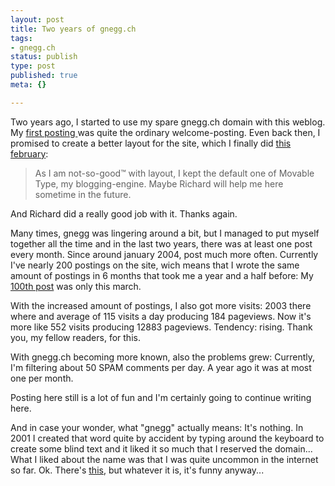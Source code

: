 ```yaml
---
layout: post
title: Two years of gnegg.ch
tags:
- gnegg.ch
status: publish
type: post
published: true
meta: {}

---
```

<p>Two years ago, I started to use my spare gnegg.ch domain with this weblog. My <a href="http://www.gnegg.ch/archives/1-Welcome.html">first posting </a> was quite the ordinary welcome-posting. Even back then, I promised to create a better layout for the site, which I finally did <a href="http://www.gnegg.ch/archives/84-CSS-Im-getting-into-it.html">this february</a>:</p>
<blockquote>
As I am not-so-good&trade; with layout, I kept the default one of Movable Type, my blogging-engine. Maybe Richard will help me here sometime in the future.
</blockquote>
<p>And Richard did a really good job with it. Thanks again.</p>
<p>Many times, gnegg was lingering around a bit, but I managed to put myself together all the time and in the last two years, there was at least one post every month. Since around january 2004, post much more often. Currently I've nearly 200 postings on the site, wich means that I wrote the same amount of postings in 6 months that took me a year and a half before: My <a href="http://www.gnegg.ch/archives/100-Entry-100.html">100th post</a> was only this march.</p>
<p>With the increased amount of postings, I also got more visits: 2003 there where and average of 115 visits a day producing 184 pageviews. Now it's more like 552 visits producing 12883 pageviews. Tendency: rising. Thank you, my fellow readers, for this.</p>
<p>With gnegg.ch becoming more known, also the problems grew: Currently, I'm filtering about 50 SPAM comments per day. A year ago it was at most one per month.</p>
<p>Posting here still is a lot of fun and I'm certainly going to continue writing here.</p>
<p>And in case your wonder, what "gnegg" actually means: It's nothing. In 2001 I created that word quite by accident by typing around the keyboard to create some blind text and it liked it so much that I reserved the domain... What I liked about the name was that I was quite uncommon in the internet so far. Ok. There's <a href="http://www.floom.com/words/lyrics_gnegg.htm">this</a>, but whatever it is, it's funny anyway...</p>
